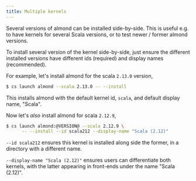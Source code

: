 ```yaml
---
title: Multiple kernels
---
```


Several versions of almond can be installed side-by-side. This is useful e.g. to have kernels
for several Scala versions, or to test newer / former almond versions.

To install several version of the kernel side-by-side, just ensure the different installed versions
have different ids (required) and display names (recommended).

For example, let's install almond for the scala `2.13.0` version,
```bash
$ cs launch almond --scala 2.13.0 -- --install
```

This installs almond with the default kernel id, `scala`, and default display name, "Scala".

Now let's *also* install almond for scala `2.12.9`,
```bash
$ cs launch almond:@VERSION@ --scala 2.12.9 \
      -- --install --id scala212 --display-name "Scala (2.12)"
```

`--id scala212` ensures this kernel is installed along side the former, in a directory
with a different name.

`--display-name "Scala (2.12)"` ensures users can differentiate both kernels, with the latter
appearing in front-ends under the name "Scala (2.12)".
